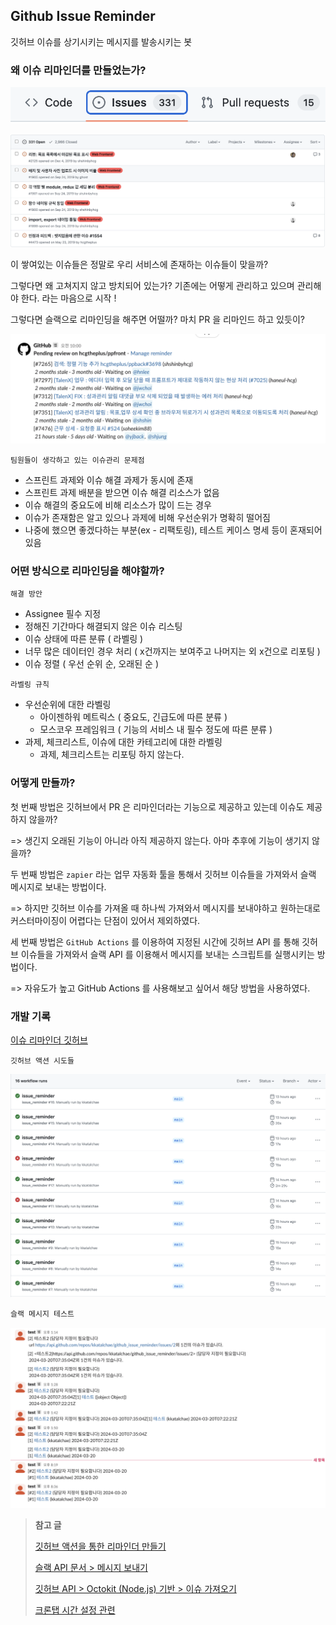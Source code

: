 ## Github Issue Reminder 

깃허브 이슈를 상기시키는 메시지를 발송시키는 봇

### 왜 이슈 리마인더를 만들었는가?

![잔존 이슈](../images/잔존_이슈_개수.png)

![5년이 넘은 이슈...](../images/오래된_이슈들.png)

이 쌓여있는 이슈들은 정말로 우리 서비스에 존재하는 이슈들이 맞을까? 

그렇다면 왜 고쳐지지 않고 방치되어 있는가? 기존에는 어떻게 관리하고 있으며 관리해야 한다. 라는 마음으로 시작 !

그렇다면 슬랙으로 리마인딩을 해주면 어떨까? 마치 PR 을 리마인드 하고 있듯이?

![깃허브에서 제공하는 PR 리마인더](../images/깃허브_PR_리마인더.png)

`팀원들이 생각하고 있는 이슈관리 문제점`
- 스프린트 과제와 이슈 해결 과제가 동시에 존재
- 스프린트 과제 배분을 받으면 이슈 해결 리소스가 없음
- 이슈 해결의 중요도에 비해 리소스가 많이 드는 경우
- 이슈가 존재함은 알고 있으나 과제에 비해 우선순위가 명확히 떨어짐
- 나중에 했으면 좋겠다하는 부분(ex - 리팩토링), 테스트 케이스 명세 등이 혼재되어 있음

### 어떤 방식으로 리마인딩을 해야할까?

`해결 방안`
- Assignee 필수 지정
- 정해진 기간마다 해결되지 않은 이슈 리스팅
- 이슈 상태에 따른 분류 ( 라벨링 )
- 너무 많은 데이터인 경우 처리 ( x건까지는 보여주고 나머지는 외 x건으로 리포팅 )
- 이슈 정렬 ( 우선 순위 순, 오래된 순 )

`라벨링 규칙`
- 우선순위에 대한 라벨링
    - 아이젠하워 메트릭스 ( 중요도, 긴급도에 따른 분류 )
    - 모스코우 프레임워크 ( 기능의 서비스 내 필수 정도에 따른 분류 )
- 과제, 체크리스트, 이슈에 대한 카테고리에 대한 라벨링
    - 과제, 체크리스트는 리포팅 하지 않는다.

### 어떻게 만들까?

첫 번째 방법은 깃허브에서 PR 은 리마인더라는 기능으로 제공하고 있는데 이슈도 제공하지 않을까?

=> 생긴지 오래된 기능이 아니라 아직 제공하지 않는다. 아마 추후에 기능이 생기지 않을까?

두 번째 방법은 `zapier` 라는 업무 자동화 툴을 통해서 깃허브 이슈들을 가져와서 슬랙 메시지로 보내는 방법이다.

=> 하지만 깃허브 이슈를 가져올 때 하나씩 가져와서 메시지를 보내야하고 원하는대로 커스터마이징이 어렵다는 단점이 있어서 제외하였다.

세 번째 방법은 `GitHub Actions` 를 이용하여 지정된 시간에 깃허브 API 를 통해 깃허브 이슈들을 가져와서 슬랙 API 를 이용해서 메시지를 보내는 스크립트를 실행시키는 방법이다.

=> 자유도가 높고 GitHub Actions 를 사용해보고 싶어서 해당 방법을 사용하였다. 

### 개발 기록

[이슈 리마인더 깃허브](https://github.com/kkatalchae/github_issue_reminder)

`깃허브 액션 시도들`

![깃허브 액션 시도들](../images/깃허브_액션.png)

`슬랙 메시지 테스트`

![슬랙 테스트 메시지](../images/슬랙_테스트_메시지.png)

> **참고 글**
> 
> [깃허브 액션을 통한 리마인더 만들기](https://godsenal.com/posts/github-action%EC%9C%BC%EB%A1%9C-%EB%A6%AC%EB%A7%88%EC%9D%B8%EB%8D%94-%EB%A7%8C%EB%93%A4%EA%B8%B0/)
> 
> [슬랙 API 문서 > 메시지 보내기](https://api.slack.com/methods/chat.postMessage#text_usage)
> 
> [깃허브 API > Octokit (Node.js) 기반 > 이슈 가져오기](https://github.com/octokit/octokit.js)
> 
> [크론탭 시간 설정 관련](https://velog.io/@jay2u8809/Crontab%ED%81%AC%EB%A1%A0%ED%83%AD-%EC%8B%9C%EA%B0%84-%EC%84%A4%EC%A0%95)